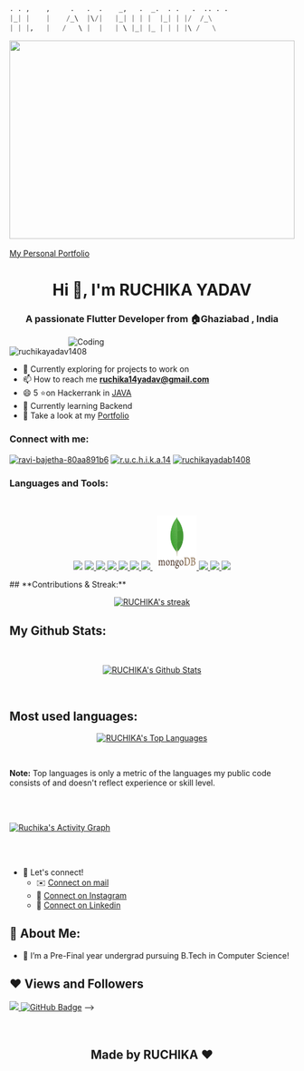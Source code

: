 <!-- [![MasterHead](https://media2.giphy.com/media/L8K62iTDkzGX6/giphy.gif?cid=ecf05e479vfivpcx94hp87pq9pu3bwcgqedxx4ytfh59jla6&rid=giphy.gif&ct=g)](https://rishavchanda.io) -->
```python
. . ,    ,     .   .  .    _,   .  _.  . .   .  .. . .
|_| |    |    /_\  |\/|   |_| | | |  |_| | |/  /_\
| | |,   |   /   \ |  |   | \ |_| |_ | | | |\ /   \
```
<a href="#"><img width="100%" height="350" src="https://media2.giphy.com/media/L8K62iTDkzGX6/giphy.gif?cid=ecf05e479vfivpcx94hp87pq9pu3bwcgqedxx4ytfh59jla6&rid=giphy.gif&ct=g"/></a>

<A href="https://ruchikayadav.netlify.app/"> My Personal Portfolio</A> <br>
<h1 align="center">Hi 👋, I'm  RUCHIKA YADAV</h1>
<h3 align="center">A passionate Flutter Developer from 🏠Ghaziabad , India</h3>
<img align="right" alt="Coding" width="400" src="https://miro.medium.com/max/1400/1*lhOax3cZATGZwEhG0uTYRA.gif">
<p align="left"> <img src="https://komarev.com/ghpvc/?username=ruchikayadav1408&label=Profile%20views&color=0e75b6&style=flat" alt="ruchikayadav1408" /> </p>



- 🔭  Currently exploring for projects to work on 
- 📫 How to reach me **ruchika14yadav@gmail.com**
- 😄 5 ⭐on Hackerrank in <A href="https://www.hackerrank.com/h2003010173?hr_r=1">JAVA</A> <br>
- 🔰 Currently learning Backend <br>
- 👀 Take a look at my <A href="https://ruchikayadav.netlify.app/">Portfolio</A> <br>

<h3 align="left">Connect with me:</h3>
<p align="left">

<a href="https://www.linkedin.com/in/ruchika-connected14/" target="blank"><img align="center" src="https://raw.githubusercontent.com/rahuldkjain/github-profile-readme-generator/master/src/images/icons/Social/linked-in-alt.svg" alt="ravi-bajetha-80aa891b6" height="30" width="40" /></a>
<a href="https://instagram.com/r.u.c.h.i.k.a.14" target="blank"><img align="center" src="https://raw.githubusercontent.com/rahuldkjain/github-profile-readme-generator/master/src/images/icons/Social/instagram.svg" alt="r.u.c.h.i.k.a.14" height="30" width="40" /></a>
<a href="https://leetcode.com/ruchika_14/" target="blank"><img align="center" src="https://raw.githubusercontent.com/rahuldkjain/github-profile-readme-generator/master/src/images/icons/Social/leet-code.svg" alt="ruchikayadab1408" height="30" width="40" /></a>
</p>

<h3 align="left">Languages and Tools:</h3>

<br>
<p align="center">
<a href="https://reactjs.org/" target="_blank"><img src="https://img.icons8.com/color/96/000000/c-programming.png"/></a>
<a href="https://www.w3schools.com/CPP/default.asp" target="_blank"><img src="https://img.icons8.com/color/96/000000/java-coffee-cup-logo--v1.png"/> </a> 
<a href="https://www.w3.org/html/" target="_blank"> <img src="https://img.icons8.com/color/96/000000/html-5.png"/> </a> 
<a href="https://www.w3schools.com/css/" target="_blank"> <img src="https://img.icons8.com/color/96/000000/css3.png"/> </a>
<a href="https://developer.mozilla.org/en-US/docs/Web/JavaScript" target="_blank"> <img src="https://img.icons8.com/color/96/000000/javascript.png"/> </a> 
<a href="https://www.python.org" target="_blank"> <img src="https://img.icons8.com/color/96/000000/python.png"/> </a>
<a style="padding-right:8px;" href="https://www.mysql.com/" target="_blank"> <img src="https://img.icons8.com/fluent/96/000000/mysql-logo.png"/> </a>
<a href="https://www.mongodb.com/" target="_blank"> <img src="https://raw.githubusercontent.com/devicons/devicon/master/icons/mongodb/mongodb-original-wordmark.svg" alt="mongodb" width="70" height="96"/> </a> 
    <a href="https://git-scm.com/" target="_blank"> <img src="https://img.icons8.com/color/96/000000/git.png"/> </a>
    <a href="https://www.w3schools.com/CPP/default.asp" target="_blank"><img src="https://img.icons8.com/fluency/96/000000/google-cloud.png"/> </a> 
  <a href="https://github.blog/" target="_blank"><img src="https://img.icons8.com/ios-filled/96/000000/github.png"/></a>
</p>
## **Contributions & Streak:**
<br>

<p align="center">
    <a href="https://github.com/ruchikayadav1408/github-readme-streak-stats">
        <img title="🔥 Get streak stats for your profile at git.io/streak-stats" alt="RUCHIKA's streak" src="https://github-readme-streak-stats.herokuapp.com/?user=ruchikayadav1408&theme=omni&hide_border=true&stroke=0000&background=060A0CD0"/>
    </a>
</p>

## **My Github Stats:**

  <br/>
  <p align="center">
    <a href="https://github.com/ruchikayadav1408/github-readme-stats"><img alt="RUCHIKA's Github Stats" src="https://github-readme-stats.vercel.app/api?username=ruchikayadav1408&show_icons=true&count_private=true&theme=radical&hide_border=true&bg_color=0D1117" />
    </a>
  </p>
<br>

##  **Most used languages:**

  <p align="center">
     <a href="https://github.com/ruchikayadav1408/github-readme-stats"><img alt="RUCHIKA's Top Languages" src="https://github-readme-stats.vercel.app/api/top-langs/?username=ruchikayadav1408&langs_count=8&count_private=true&layout=compact&theme=highcontrast&hide_border=true&bg_color=0D1117" />
   </a>
  </p>
  
  <br/>

  <b>Note:</b> Top languages is only a metric of the languages my public code consists of and doesn't reflect experience or skill level.


<br/>
<br/>

<a href="https://github.com/ruchikayadav1408/github-readme-activity-graph"><img alt="Ruchika's Activity Graph" src="https://activity-graph.herokuapp.com/graph?username=ruchikayadav1408&bg_color=0D1117&color=5BCDEC&line=5BCDEC&point=FFFFFF&hide_border=true" /></a>

<br/>
<br/>


- 🤝 Let's connect! <br>
  - ✉️ <A href="https://mail.google.com/mail/u/0/?fs=1&to=ruchika14yadav@gmail.com&tf=cm">Connect on mail</A> <br>
  - 📸 <A href="https://www.instagram.com/ruchii.jpeg__">Connect on Instagram</A> <br>
  - 👔 <A href="https://www.linkedin.com/in/ruchika-connected14">Connect on Linkedin</A> <br>


## 🚀 About Me:
- 🔭 I’m a Pre-Final year undergrad pursuing B.Tech in Computer Science!
<!-- - 👨‍💻I am a Front-End Developer -->
 ## :heart: Views and Followers
<a href="https://github.com/ruchikayadav1408/github-profile-views-counter">
    <img src="https://komarev.com/ghpvc/?username=ruchikayadav1408">
</a>
<a href="https://github.com/ruchikayadav1408?tab=followers"><img src="https://img.shields.io/github/followers/ruchikayadav1408?label=Followers&style=social" alt="GitHub Badge"></a> -->


 
<br>
<br><br>
<div align="center">

  ## **Made by RUCHIKA  ❤️**

</div>
